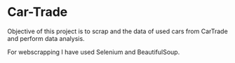 # Car-Trade
Objective of this project is to scrap and the data of used cars from CarTrade and perform data analysis.

For webscrapping I have used Selenium and BeautifulSoup.
